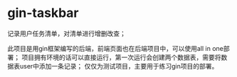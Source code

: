 # gin-taskbar
记录用户任务清单，对清单进行增删改查；

此项目是用gin框架编写的后端，前端页面也在后端项目中，可以使用all in one部署；
项目拥有环境的话可以直接运行，第一次运行会创建两个数据表，需要将数据表user中添加一条记录；
仅仅为测试项目，主要用于练习gin项目的部署。
